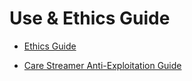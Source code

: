 # Use & Ethics Guide

* [Ethics Guide](ETHICS.md)

* [Care Streamer Anti-Exploitation Guide](ANTIEXPLOIT.md)